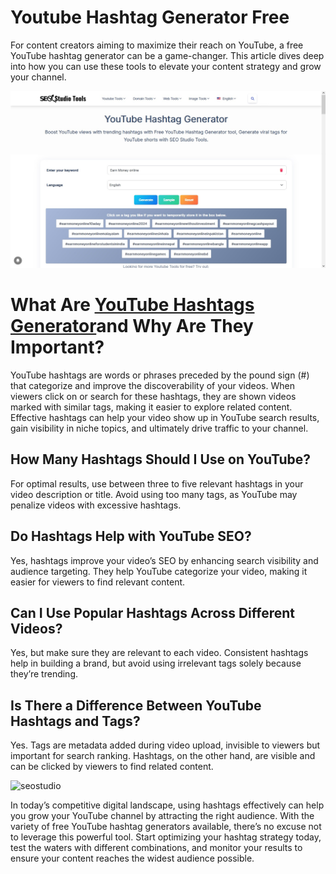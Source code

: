 # Youtube Hashtag Generator Free

For content creators aiming to maximize their reach on YouTube, a free YouTube hashtag generator can be a game-changer. This article dives deep into how you can use these tools to elevate your content strategy and grow your channel.

![YouTubeHashtagGenerator](/Youtube-Hashtag-generator.jpg)

# What Are [YouTube Hashtags Generator](https://seostudiotools.com/youtube-hashtag-generator)and Why Are They Important?

YouTube hashtags are words or phrases preceded by the pound sign (#) that categorize and improve the discoverability of your videos. When viewers click on or search for these hashtags, they are shown videos marked with similar tags, making it easier to explore related content. Effective hashtags can help your video show up in YouTube search results, gain visibility in niche topics, and ultimately drive traffic to your channel.

## How Many Hashtags Should I Use on YouTube?
For optimal results, use between three to five relevant hashtags in your video description or title. Avoid using too many tags, as YouTube may penalize videos with excessive hashtags.

## Do Hashtags Help with YouTube SEO?
Yes, hashtags improve your video’s SEO by enhancing search visibility and audience targeting. They help YouTube categorize your video, making it easier for viewers to find relevant content.

## Can I Use Popular Hashtags Across Different Videos?
Yes, but make sure they are relevant to each video. Consistent hashtags help in building a brand, but avoid using irrelevant tags solely because they’re trending.

## Is There a Difference Between YouTube Hashtags and Tags?
Yes. Tags are metadata added during video upload, invisible to viewers but important for search ranking. Hashtags, on the other hand, are visible and can be clicked by viewers to find related content.

![seostudio](/seostudio.png)

In today’s competitive digital landscape, using hashtags effectively can help you grow your YouTube channel by attracting the right audience. With the variety of free YouTube hashtag generators available, there’s no excuse not to leverage this powerful tool. Start optimizing your hashtag strategy today, test the waters with different combinations, and monitor your results to ensure your content reaches the widest audience possible.
